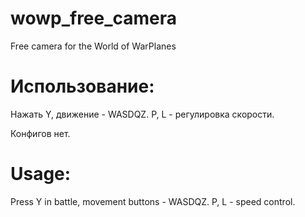 # wowp_free_camera
Free camera for the World of WarPlanes

# Использование:
Нажать Y, движение - WASDQZ.
P, L - регулировка скорости.

Конфигов нет.

# Usage:
Press Y in battle, movement buttons - WASDQZ.
P, L - speed control.

